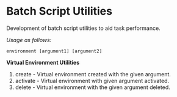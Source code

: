 # Batch Script Utilities

Development of batch script utilities to aid task performance. 

*Usage as follows:*

`environment [argument1] [argument2]`

**Virtual Environment Utilities**

1. create - Virtual environment created with the given argument.
2. activate - Virtual environment with given argument activated.
3. delete - Virtual environment with the given argument deleted.